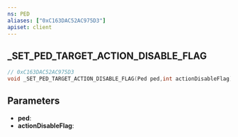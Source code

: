 ```yaml
---
ns: PED
aliases: ["0xC163DAC52AC975D3"]
apiset: client
---
```

## _SET_PED_TARGET_ACTION_DISABLE_FLAG

```c
// 0xC163DAC52AC975D3
void _SET_PED_TARGET_ACTION_DISABLE_FLAG(Ped ped,int actionDisableFlag);
```


## Parameters
* **ped**:
* **actionDisableFlag**:



